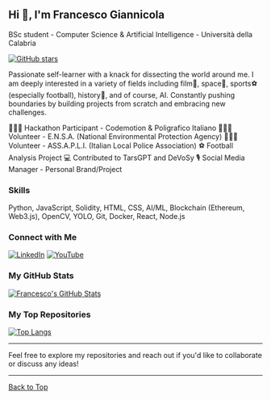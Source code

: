 ## Hi 👋, I'm Francesco Giannicola

BSc student - Computer Science & Artificial Intelligence - Università della Calabria

[![GitHub stars](https://img.shields.io/github/stars/metaforismo?style=social)](https://github.com/metaforismo)

Passionate self-learner with a knack for dissecting the world around me. I am deeply interested in a variety of fields including film🍿, space🔭, sports⚽️ (especially football), history📖, and of course, AI. Constantly pushing boundaries by building projects from scratch and embracing new challenges.

👨🏻‍💻 Hackathon Participant - Codemotion & Poligrafico Italiano
👨🏻‍💻 Volunteer - E.N.S.A. (National Environmental Protection Agency)
👨🏻‍💻 Volunteer - ASS.A.P.L.I. (Italian Local Police Association)
⚽ Football Analysis Project
💻 Contributed to TarsGPT and DeVoSy
🎙️ Social Media Manager - Personal Brand/Project

### Skills

Python, JavaScript, Solidity, HTML, CSS, AI/ML, Blockchain (Ethereum, Web3.js), OpenCV, YOLO, Git, Docker, React, Node.js

### Connect with Me

[![LinkedIn](https://img.shields.io/badge/LinkedIn-0077B5?style=for-the-badge&logo=linkedin&logoColor=white)](https://www.linkedin.com/in/francescogiannicola1/)
[![YouTube](https://img.shields.io/badge/YouTube-FF0000?style=for-the-badge&logo=youtube&logoColor=white)](https://www.youtube.com/channel/yourchannel)

### My GitHub Stats

[![Francesco's GitHub Stats](https://github-readme-stats.vercel.app/api?username=metaforismo&show_icons=true&theme=dark)](https://github.com/anuraghazra/github-readme-stats)

### My Top Repositories

[![Top Langs](https://github-readme-stats.vercel.app/api/top-langs/?username=metaforismo&layout=compact&theme=dark)](https://github.com/anuraghazra/github-readme-stats)

---

Feel free to explore my repositories and reach out if you'd like to collaborate or discuss any ideas!

---

[Back to Top](#hi-)

